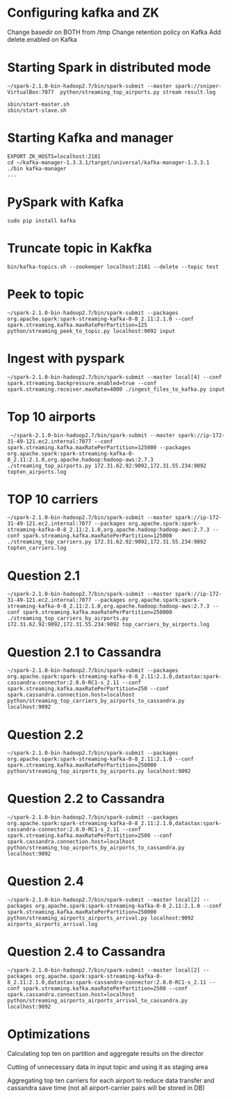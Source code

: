 # Configuring kafka and ZK
Change basedir on BOTH from /tmp
Change retention policy on Kafka
Add delete.enabled on Kafka

# Starting Spark in distributed mode
```
~/spark-2.1.0-bin-hadoop2.7/bin/spark-submit --master spark://sniper-VirtualBox:7077  python/streaming_top_airports.py stream result.log
```
```
sbin/start-master.sh
sbin/start-slave.sh
```
# Starting Kafka and manager
```
EXPORT ZK_HOSTS=localhost:2181
cd ~/kafka-manager-1.3.3.1/target/universal/kafka-manager-1.3.3.1
./bin kafka-manager
...
```
# PySpark with Kafka
```
sudo pip install kafka
```
# Truncate topic in Kakfka
```
bin/kafka-topics.sh --zookeeper localhost:2181 --delete --topic test
```

# Peek to topic
```
~/spark-2.1.0-bin-hadoop2.7/bin/spark-submit --packages org.apache.spark:spark-streaming-kafka-0-8_2.11:2.1.0 --conf spark.streaming.kafka.maxRatePerPartition=125  python/streaming_peek_to_topic.py localhost:9092 input
```

# Ingest with pyspark
```
~/spark-2.1.0-bin-hadoop2.7/bin/spark-submit --master local[4] --conf spark.streaming.backpressure.enabled=true --conf spark.streaming.receiver.maxRate=4000 ./ingest_files_to_kafka.py input
```

# Top 10 airports
```
 ~/spark-2.1.0-bin-hadoop2.7/bin/spark-submit --master spark://ip-172-31-49-121.ec2.internal:7077 --conf spark.streaming.kafka.maxRatePerPartition=125000 --packages org.apache.spark:spark-streaming-kafka-0-8_2.11:2.1.0,org.apache.hadoop:hadoop-aws:2.7.3  ./streaming_top_airports.py 172.31.62.92:9092,172.31.55.234:9092 topten_airports.log
```

# TOP 10 carriers
```
~/spark-2.1.0-bin-hadoop2.7/bin/spark-submit --master spark://ip-172-31-49-121.ec2.internal:7077 --packages org.apache.spark:spark-streaming-kafka-0-8_2.11:2.1.0,org.apache.hadoop:hadoop-aws:2.7.3 --conf spark.streaming.kafka.maxRatePerPartition=125000  ./streaming_top_carriers.py 172.31.62.92:9092,172.31.55.234:9092 topten_carriers.log
```

# Question 2.1
```
~/spark-2.1.0-bin-hadoop2.7/bin/spark-submit --master spark://ip-172-31-49-121.ec2.internal:7077 --packages org.apache.spark:spark-streaming-kafka-0-8_2.11:2.1.0,org.apache.hadoop:hadoop-aws:2.7.3 --conf spark.streaming.kafka.maxRatePerPartition=250000  ./streaming_top_carriers_by_airports.py 172.31.62.92:9092,172.31.55.234:9092 top_carriers_by_airports.log
```

# Question 2.1 to Cassandra
```
~/spark-2.1.0-bin-hadoop2.7/bin/spark-submit --packages org.apache.spark:spark-streaming-kafka-0-8_2.11:2.1.0,datastax:spark-cassandra-connector:2.0.0-RC1-s_2.11 --conf spark.streaming.kafka.maxRatePerPartition=250 --conf spark.cassandra.connection.host=localhost python/streaming_top_carriers_by_airports_to_cassandra.py localhost:9092
```

# Question 2.2
```
~/spark-2.1.0-bin-hadoop2.7/bin/spark-submit --packages org.apache.spark:spark-streaming-kafka-0-8_2.11:2.1.0 --conf spark.streaming.kafka.maxRatePerPartition=250000  python/streaming_top_airports_by_airports.py localhost:9092
```

# Question 2.2 to Cassandra
```
~/spark-2.1.0-bin-hadoop2.7/bin/spark-submit --packages org.apache.spark:spark-streaming-kafka-0-8_2.11:2.1.0,datastax:spark-cassandra-connector:2.0.0-RC1-s_2.11 --conf spark.streaming.kafka.maxRatePerPartition=2500 --conf spark.cassandra.connection.host=localhost python/streaming_top_airports_by_airports_to_cassandra.py localhost:9092
```

# Question 2.4
```
~/spark-2.1.0-bin-hadoop2.7/bin/spark-submit --master local[2] --packages org.apache.spark:spark-streaming-kafka-0-8_2.11:2.1.0 --conf spark.streaming.kafka.maxRatePerPartition=250000  python/streaming_airports_airports_arrival.py localhost:9092 airports_airports_arrival.log
```

# Question 2.4 to Cassandra
```
~/spark-2.1.0-bin-hadoop2.7/bin/spark-submit --master local[2] --packages org.apache.spark:spark-streaming-kafka-0-8_2.11:2.1.0,datastax:spark-cassandra-connector:2.0.0-RC1-s_2.11 --conf spark.streaming.kafka.maxRatePerPartition=2500 --conf spark.cassandra.connection.host=localhost  python/streaming_airports_airports_arrival_to_cassandra.py localhost:9092
```

# Optimizations
Calculating top ten on partition and aggregate results on the director

Cutting of unnecessary data in input topic and using it as staging area

Aggregating top ten carriers for each airport to reduce data transfer and cassandra save time (not all airport-carrier pairs will be stored in DB)
